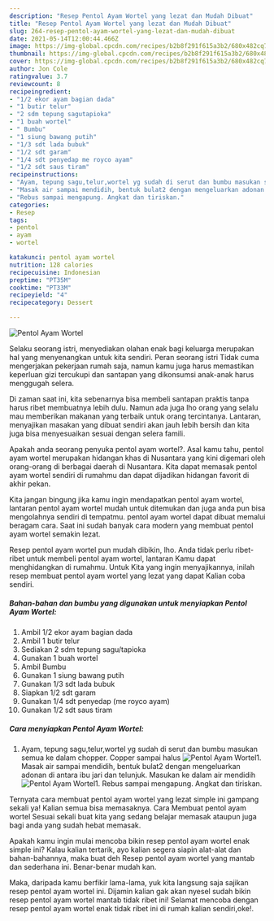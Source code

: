 ```yaml
---
description: "Resep Pentol Ayam Wortel yang lezat dan Mudah Dibuat"
title: "Resep Pentol Ayam Wortel yang lezat dan Mudah Dibuat"
slug: 264-resep-pentol-ayam-wortel-yang-lezat-dan-mudah-dibuat
date: 2021-05-14T12:00:44.466Z
image: https://img-global.cpcdn.com/recipes/b2b8f291f615a3b2/680x482cq70/pentol-ayam-wortel-foto-resep-utama.jpg
thumbnail: https://img-global.cpcdn.com/recipes/b2b8f291f615a3b2/680x482cq70/pentol-ayam-wortel-foto-resep-utama.jpg
cover: https://img-global.cpcdn.com/recipes/b2b8f291f615a3b2/680x482cq70/pentol-ayam-wortel-foto-resep-utama.jpg
author: Jon Cole
ratingvalue: 3.7
reviewcount: 8
recipeingredient:
- "1/2 ekor ayam bagian dada"
- "1 butir telur"
- "2 sdm tepung sagutapioka"
- "1 buah wortel"
- " Bumbu"
- "1 siung bawang putih"
- "1/3 sdt lada bubuk"
- "1/2 sdt garam"
- "1/4 sdt penyedap me royco ayam"
- "1/2 sdt saus tiram"
recipeinstructions:
- "Ayam, tepung sagu,telur,wortel yg sudah di serut dan bumbu masukan semua ke dalam chopper. Copper sampai halus"
- "Masak air sampai mendidih, bentuk bulat2 dengan mengeluarkan adonan di antara ibu jari dan telunjuk. Masukan ke dalam air mendidih"
- "Rebus sampai mengapung. Angkat dan tiriskan."
categories:
- Resep
tags:
- pentol
- ayam
- wortel

katakunci: pentol ayam wortel 
nutrition: 128 calories
recipecuisine: Indonesian
preptime: "PT35M"
cooktime: "PT33M"
recipeyield: "4"
recipecategory: Dessert

---
```



![Pentol Ayam Wortel](https://img-global.cpcdn.com/recipes/b2b8f291f615a3b2/680x482cq70/pentol-ayam-wortel-foto-resep-utama.jpg)

Selaku seorang istri, menyediakan olahan enak bagi keluarga merupakan hal yang menyenangkan untuk kita sendiri. Peran seorang istri Tidak cuma mengerjakan pekerjaan rumah saja, namun kamu juga harus memastikan keperluan gizi tercukupi dan santapan yang dikonsumsi anak-anak harus menggugah selera.

Di zaman  saat ini, kita sebenarnya bisa membeli santapan praktis tanpa harus ribet membuatnya lebih dulu. Namun ada juga lho orang yang selalu mau memberikan makanan yang terbaik untuk orang tercintanya. Lantaran, menyajikan masakan yang dibuat sendiri akan jauh lebih bersih dan kita juga bisa menyesuaikan sesuai dengan selera famili. 



Apakah anda seorang penyuka pentol ayam wortel?. Asal kamu tahu, pentol ayam wortel merupakan hidangan khas di Nusantara yang kini digemari oleh orang-orang di berbagai daerah di Nusantara. Kita dapat memasak pentol ayam wortel sendiri di rumahmu dan dapat dijadikan hidangan favorit di akhir pekan.

Kita jangan bingung jika kamu ingin mendapatkan pentol ayam wortel, lantaran pentol ayam wortel mudah untuk ditemukan dan juga anda pun bisa mengolahnya sendiri di tempatmu. pentol ayam wortel dapat dibuat memalui beragam cara. Saat ini sudah banyak cara modern yang membuat pentol ayam wortel semakin lezat.

Resep pentol ayam wortel pun mudah dibikin, lho. Anda tidak perlu ribet-ribet untuk membeli pentol ayam wortel, lantaran Kamu dapat menghidangkan di rumahmu. Untuk Kita yang ingin menyajikannya, inilah resep membuat pentol ayam wortel yang lezat yang dapat Kalian coba sendiri.

<!--inarticleads1-->

##### Bahan-bahan dan bumbu yang digunakan untuk menyiapkan Pentol Ayam Wortel:

1. Ambil 1/2 ekor ayam bagian dada
1. Ambil 1 butir telur
1. Sediakan 2 sdm tepung sagu/tapioka
1. Gunakan 1 buah wortel
1. Ambil  Bumbu
1. Gunakan 1 siung bawang putih
1. Gunakan 1/3 sdt lada bubuk
1. Siapkan 1/2 sdt garam
1. Gunakan 1/4 sdt penyedap (me royco ayam)
1. Gunakan 1/2 sdt saus tiram




<!--inarticleads2-->

##### Cara menyiapkan Pentol Ayam Wortel:

1. Ayam, tepung sagu,telur,wortel yg sudah di serut dan bumbu masukan semua ke dalam chopper. Copper sampai halus
<img src="https://img-global.cpcdn.com/steps/bcbb9f55a8a3c5b1/160x128cq70/pentol-ayam-wortel-langkah-memasak-1-foto.jpg" alt="Pentol Ayam Wortel">1. Masak air sampai mendidih, bentuk bulat2 dengan mengeluarkan adonan di antara ibu jari dan telunjuk. Masukan ke dalam air mendidih
<img src="https://img-global.cpcdn.com/steps/51a32b65d69cddb8/160x128cq70/pentol-ayam-wortel-langkah-memasak-2-foto.jpg" alt="Pentol Ayam Wortel">1. Rebus sampai mengapung. Angkat dan tiriskan.




Ternyata cara membuat pentol ayam wortel yang lezat simple ini gampang sekali ya! Kalian semua bisa memasaknya. Cara Membuat pentol ayam wortel Sesuai sekali buat kita yang sedang belajar memasak ataupun juga bagi anda yang sudah hebat memasak.

Apakah kamu ingin mulai mencoba bikin resep pentol ayam wortel enak simple ini? Kalau kalian tertarik, ayo kalian segera siapin alat-alat dan bahan-bahannya, maka buat deh Resep pentol ayam wortel yang mantab dan sederhana ini. Benar-benar mudah kan. 

Maka, daripada kamu berfikir lama-lama, yuk kita langsung saja sajikan resep pentol ayam wortel ini. Dijamin kalian gak akan nyesel sudah bikin resep pentol ayam wortel mantab tidak ribet ini! Selamat mencoba dengan resep pentol ayam wortel enak tidak ribet ini di rumah kalian sendiri,oke!.

